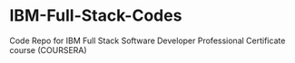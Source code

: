 # IBM-Full-Stack-Codes
Code Repo for IBM Full Stack Software Developer Professional Certificate course (COURSERA)
